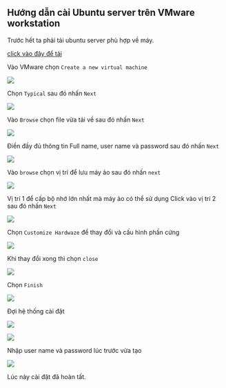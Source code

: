 ## Hướng dẫn cài Ubuntu server trên VMware workstation

Trước hết ta phải tải ubuntu server phù hợp về máy.

[click vào đây để tải](http://releases.ubuntu.com/16.04.5/ubuntu-16.04.5-server-amd64.iso)

Vào VMware chọn `Create a new virtual machine`

![](https://github.com/niemdinhtrong/NIEMDT/blob/master/VMware/images/1.png)

Chọn `Typical` sau đó nhấn `Next`

![](https://github.com/niemdinhtrong/NIEMDT/blob/master/VMware/images/2.png)

Vào `Browse` chọn file vừa tải về sau đó nhấn `Next`

![](https://github.com/niemdinhtrong/NIEMDT/blob/master/VMware/images/3.png)

Điền đầy đủ thông tin Full name, user name và password sau đó nhấn `Next`

![](https://github.com/niemdinhtrong/NIEMDT/blob/master/VMware/images/4.png)

Vào `browse` chọn vị trí để lưu máy ảo sau đó nhấn `next`

![](https://github.com/niemdinhtrong/NIEMDT/blob/master/VMware/images/5.png)

Vị trí 1 để cấp bộ nhớ lớn nhất mà máy ảo có thể sử dụng
Click vào vị trí 2 sau đó nhấn `Next`

![](https://github.com/niemdinhtrong/NIEMDT/blob/master/VMware/images/6.png)

Chọn `Customize Hardwaze` để thay đổi và cấu hình phần cứng

![](https://github.com/niemdinhtrong/NIEMDT/blob/master/VMware/images/7.png)

Khi thay đổi xong thì chọn `close`

![](https://github.com/niemdinhtrong/NIEMDT/blob/master/VMware/images/8.png)

Chọn `Finish`

![](https://github.com/niemdinhtrong/NIEMDT/blob/master/VMware/images/9.png)

Đợi hệ thống cài đặt

![](https://github.com/niemdinhtrong/NIEMDT/blob/master/VMware/images/11.png)

![](https://github.com/niemdinhtrong/NIEMDT/blob/master/VMware/images/12.png)

Nhập user name và password lúc trước vừa tạo

![](https://github.com/niemdinhtrong/NIEMDT/blob/master/VMware/images/10.png)

Lúc này cài đặt đã hoàn tất.